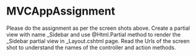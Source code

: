 # MVCAppAssignment

Please do the assignment as per the screen shots above.
Create  a partial view with name _Sidebar and use @Html.Partial method to render the _Sidebar partial view in _Layout.cshtml page.
Read the Urls of the screen shot to understand the names of the controller and action methods.
